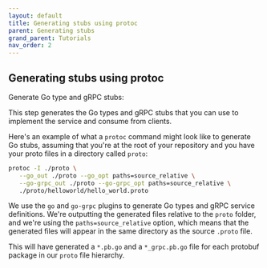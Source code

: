 ```yaml
---
layout: default
title: Generating stubs using protoc
parent: Generating stubs
grand_parent: Tutorials
nav_order: 2
---
```


## Generating stubs using protoc

Generate Go type and gRPC stubs:

This step generates the Go types and gRPC stubs that you can use to implement the service and consume from clients.

Here's an example of what a `protoc` command might look like to generate Go stubs, assuming that you're at the root of your repository and you have your proto files in a directory called `proto`:

```sh
protoc -I ./proto \
   --go_out ./proto --go_opt paths=source_relative \
   --go-grpc_out ./proto --go-grpc_opt paths=source_relative \
   ./proto/helloworld/hello_world.proto
```

We use the `go` and `go-grpc` plugins to generate Go types and gRPC service definitions. We're outputting the generated files relative to the `proto` folder, and we're using the `paths=source_relative` option, which means that the generated files will appear in the same directory as the source `.proto` file.

This will have generated a `*.pb.go` and a `*_grpc.pb.go` file for each protobuf package in our `proto` file hierarchy.
